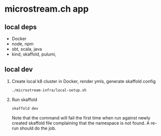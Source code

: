 # microstream.ch app

## local deps
- Docker
- node, npm
- sbt, scala, java
- kind, skaffold, pulumi, 

## local dev

1. Create local k8 cluster in Docker, render ymls, generate skaffold config
    ```sh
    ./microstream-infra/local-setup.sh
    ```
2. Run skaffold 
    ```sh
    skaffold dev
    ```
    Note that the command will fail the first time when run against newly created skaffold file complaining that the namespace is not found. A re-run should do the job.
